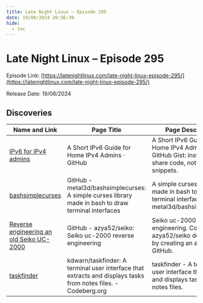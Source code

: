 ```yaml
---
title: Late Night Linux – Episode 295
date: 19/08/2024 20:56:39
hide:
  - toc
---
```


# Late Night Linux – Episode 295

Episode Link: [https://latenightlinux.com/late-night-linux-episode-295/](https://latenightlinux.com/late-night-linux-episode-295/)

Release Date: 19/08/2024

## Discoveries

| Name and Link | Page Title | Page Description |
| ------------- | ---------- | ---------------- |
| [IPv6 for IPv4 admins](https://gist.github.com/timothyham/dd003dbad5614b425a8325ec820fd785) | A Short IPv6 Guide for Home IPv4 Admins · GitHub | A Short IPv6 Guide for Home IPv4 Admins. GitHub Gist: instantly share code, notes, and snippets. |
| [bashsimplecurses](https://github.com/metal3d/bashsimplecurses) | GitHub - metal3d/bashsimplecurses: A simple curses library made in bash to draw terminal interfaces | A simple curses library made in bash to draw terminal interfaces - metal3d/bashsimplecurses |
| [Reverse engineering an old Seiko UC-2000](https://github.com/azya52/seiko) | GitHub - azya52/seiko: Seiko uc-2000 reverse engineering | Seiko uc-2000 reverse engineering. Contribute to azya52/seiko development by creating an account on GitHub. |
| [taskfinder](https://codeberg.org/kdwarn/taskfinder) | kdwarn/taskfinder: A terminal user interface that extracts and displays tasks from notes files. - Codeberg.org | taskfinder - A terminal user interface that extracts and displays tasks from notes files. |